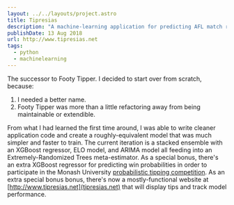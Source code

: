 ```yaml
---
layout: ../../layouts/project.astro
title: Tipresias
description: "A machine-learning application for predicting AFL match results (i.e. 'footy tipping'), this project is composed of the following services: Django web application serving data to a React frontend via a GraphQL API, Kedro data-science project (Python & Jupyter notebooks) that runs in serverless functions, R application for fetching data."
publishDate: 13 Aug 2018
url: http://www.tipresias.net
tags:
  - python
  - machinelearning
---
```


<!-- {% include button.html color="#24292e" icon="github" text="tipresias" link="https://github.com/tipresias" %}{% include button.html text="tipresias.net" link="http://www.tipresias.net" %} -->

The successor to Footy Tipper. I decided to start over from scratch, because:
1. I needed a better name.
2. Footy Tipper was more than a little refactoring away from being maintainable or extendible.

From what I had learned the first time around, I was able to write cleaner application code and create a roughly-equivalent model that was much simpler and faster to train. The current iteration is a stacked ensemble with an XGBoost regressor, ELO model, and ARIMA model all feeding into an Extremely-Randomized Trees meta-estimator. As a special bonus, there's an extra XGBoost regressor for predicting win probabilities in order to participate in the Monash University [probabilistic tipping competition](http://probabilistic-footy.monash.edu/~footy/about.shtml). As an extra special bonus bonus, there's now a mostly-functional website at [http://www.tipresias.net](tipresias.net) that will display tips and track model performance.